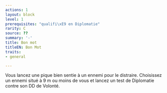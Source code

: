 ```yaml
---
actions: 1
layout: block
level: 1
prerequisites: "qualifi\xE9 en Diplomatie"
rarity: C
source: ??
summary: '-'
title: Bon mot
titleEN: Bon Mot
traits:
- general

---
```


<p>Vous lancez une pique bien sentie à un ennemi pour le distraire. Choisissez un ennemi situé à 9 m ou moins de vous et lancez un test de Diplomatie contre son DD de Volonté.</p>